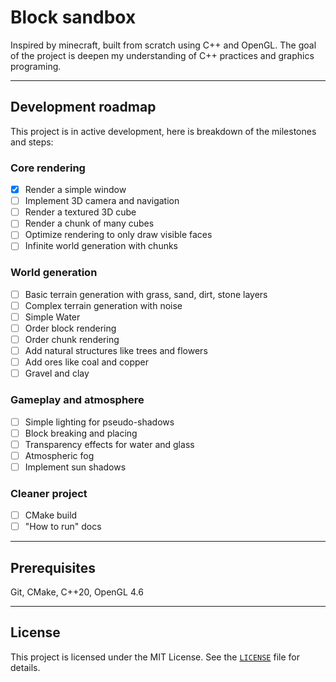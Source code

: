 # Block sandbox

Inspired by minecraft, built from scratch using C++ and OpenGL. The goal of the project is deepen my understanding of C++ practices and graphics programing.

---

<!-- Features here soon-->

## Development roadmap

This project is in active development, here is breakdown of the milestones and steps:

### Core rendering

- [x] Render a simple window
- [ ] Implement 3D camera and navigation
- [ ] Render a textured 3D cube
- [ ] Render a chunk of many cubes
- [ ] Optimize rendering to only draw visible faces
- [ ] Infinite world generation with chunks

### World generation

- [ ] Basic terrain generation with grass, sand, dirt, stone layers
- [ ] Complex terrain generation with noise
- [ ] Simple Water
- [ ] Order block rendering
- [ ] Order chunk rendering
- [ ] Add natural structures like trees and flowers
- [ ] Add ores like coal and copper
- [ ] Gravel and clay

### Gameplay and atmosphere

- [ ] Simple lighting for pseudo-shadows
- [ ] Block breaking and placing
- [ ] Transparency effects for water and glass
- [ ] Atmospheric fog
- [ ] Implement sun shadows

### Cleaner project

- [ ] CMake build
- [ ] "How to run" docs

---

## Prerequisites

Git, CMake, C++20, OpenGL 4.6

---

## License
This project is licensed under the MIT License. See the [`LICENSE`](LICENSE) file for details.

